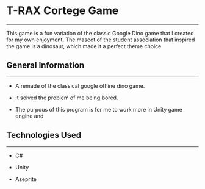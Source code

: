 <h1>T-RAX Cortege Game</h1>
<hr><p>This game is a fun variation of the classic Google Dino game that I created for my own enjoyment. The mascot of the student association that inspired the game is a dinosaur, which made it a perfect theme choice</p><h2>General Information</h2>
<hr><ul>
<li>A remade of the classical google offline dino game.</li>
</ul><ul>
<li>It solved the problem of me being bored.</li>
</ul><ul>
<li>The purpous of this program is for me to work more in Unity game engine and</li>
</ul><h2>Technologies Used</h2>
<hr><ul>
<li>C#</li>
</ul><ul>
<li>Unity</li>
</ul><ul>
<li>Aseprite</li>
</ul>
